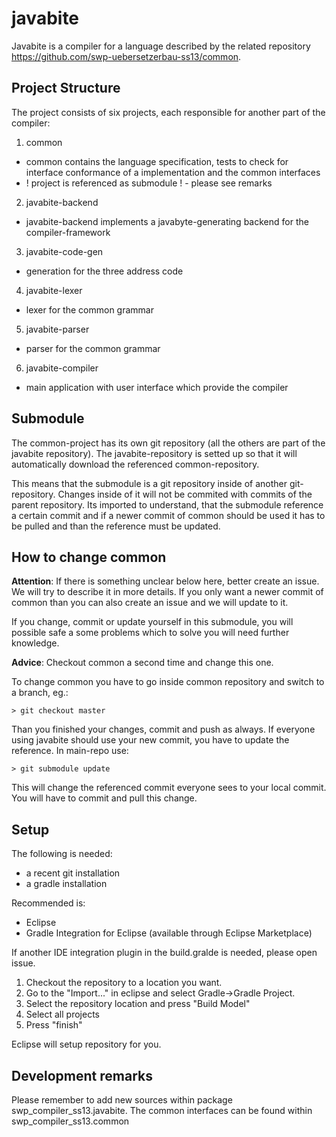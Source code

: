 javabite
========
Javabite is a compiler for a language described by the related repository 
<https://github.com/swp-uebersetzerbau-ss13/common>.

## Project Structure
The project consists of six projects, each responsible for another part of the compiler:

1. common
 * common contains the language specification, tests to check for interface conformance 
 of a implementation and the common interfaces
 * ! project is referenced as submodule ! - please see remarks 
2. javabite-backend
 * javabite-backend implements a javabyte-generating backend for the compiler-framework
3. javabite-code-gen
 * generation for the three address code
4. javabite-lexer
 * lexer for the common grammar
5. javabite-parser
 * parser for the common grammar
6. javabite-compiler
 * main application with user interface which provide the compiler

## Submodule
The common-project has its own git repository (all the others are part of the javabite 
repository). The javabite-repository is setted up so that it will automatically download 
the referenced common-repository.

This means that the submodule is a git repository inside of another git-repository. 
Changes inside of it will not be commited with commits of the parent repository.
Its imported to understand, that the submodule reference a certain commit and if 
a newer commit of common should be used it has to be pulled and than the reference
must be updated.

## How to change common
**Attention**: If there is something unclear below here, better create an issue. We will try
to describe it in more details. If you only want a newer commit of common than you can
also create an issue and we will update to it. 

If you change, commit or update yourself in this submodule, you will possible safe a some
problems which to solve you will need further knowledge.

**Advice**: Checkout common a second time and change this one.

To change common you have to go inside common repository and switch to a branch, eg.:

```
> git checkout master
```

Than you finished your changes, commit and push as always. If everyone using javabite
should use your new commit, you have to update the reference. In main-repo use:

```
> git submodule update
```

This will change the referenced commit everyone sees to your local commit.
You will have to commit and pull this change.

## Setup

The following is needed: 
* a recent git installation
* a gradle installation

Recommended is:
* Eclipse
* Gradle Integration for Eclipse (available through Eclipse Marketplace)

If another IDE integration plugin in the build.gralde is needed, please open issue.

1. Checkout the repository to a location you want.
2. Go to the "Import..." in eclipse and select Gradle->Gradle Project.
3. Select the repository location and press "Build Model"
4. Select all projects
5. Press "finish"

Eclipse will setup repository for you.

## Development remarks
Please remember to add new sources within package swp_compiler_ss13.javabite.<project-short-name>
The common interfaces can be found within swp_compiler_ss13.common
